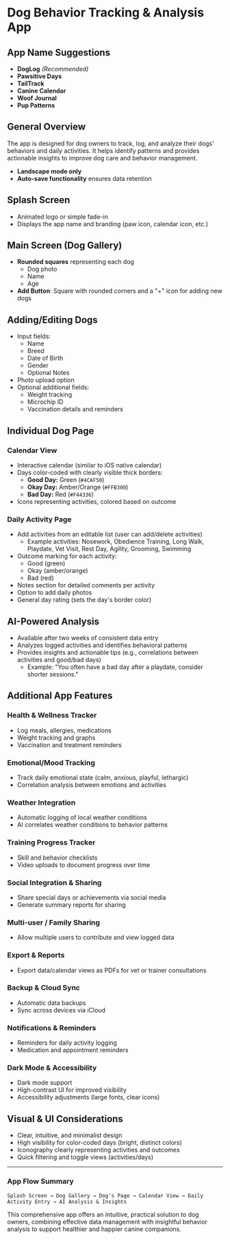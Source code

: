 
# Dog Behavior Tracking & Analysis App

## App Name Suggestions
- **DogLog** *(Recommended)*
- **Pawsitive Days**
- **TailTrack**
- **Canine Calendar**
- **Woof Journal**
- **Pup Patterns**

## General Overview
The app is designed for dog owners to track, log, and analyze their dogs' behaviors and daily activities. It helps identify patterns and provides actionable insights to improve dog care and behavior management.

- **Landscape mode only**
- **Auto-save functionality** ensures data retention

## Splash Screen
- Animated logo or simple fade-in
- Displays the app name and branding (paw icon, calendar icon, etc.)

## Main Screen (Dog Gallery)
- **Rounded squares** representing each dog
  - Dog photo
  - Name
  - Age
- **Add Button**: Square with rounded corners and a "+" icon for adding new dogs

## Adding/Editing Dogs
- Input fields:
  - Name
  - Breed
  - Date of Birth
  - Gender
  - Optional Notes
- Photo upload option
- Optional additional fields:
  - Weight tracking
  - Microchip ID
  - Vaccination details and reminders

## Individual Dog Page

### Calendar View
- Interactive calendar (similar to iOS native calendar)
- Days color-coded with clearly visible thick borders:
  - **Good Day:** Green (`#4CAF50`)
  - **Okay Day:** Amber/Orange (`#FFB300`)
  - **Bad Day:** Red (`#F44336`)
- Icons representing activities, colored based on outcome

### Daily Activity Page
- Add activities from an editable list (user can add/delete activities)
  - Example activities: Nosework, Obedience Training, Long Walk, Playdate, Vet Visit, Rest Day, Agility, Grooming, Swimming
- Outcome marking for each activity:
  - Good (green)
  - Okay (amber/orange)
  - Bad (red)
- Notes section for detailed comments per activity
- Option to add daily photos
- General day rating (sets the day's border color)

## AI-Powered Analysis
- Available after two weeks of consistent data entry
- Analyzes logged activities and identifies behavioral patterns
- Provides insights and actionable tips (e.g., correlations between activities and good/bad days)
  - Example: "You often have a bad day after a playdate, consider shorter sessions."

## Additional App Features

### Health & Wellness Tracker
- Log meals, allergies, medications
- Weight tracking and graphs
- Vaccination and treatment reminders

### Emotional/Mood Tracking
- Track daily emotional state (calm, anxious, playful, lethargic)
- Correlation analysis between emotions and activities

### Weather Integration
- Automatic logging of local weather conditions
- AI correlates weather conditions to behavior patterns

### Training Progress Tracker
- Skill and behavior checklists
- Video uploads to document progress over time

### Social Integration & Sharing
- Share special days or achievements via social media
- Generate summary reports for sharing

### Multi-user / Family Sharing
- Allow multiple users to contribute and view logged data

### Export & Reports
- Export data/calendar views as PDFs for vet or trainer consultations

### Backup & Cloud Sync
- Automatic data backups
- Sync across devices via iCloud

### Notifications & Reminders
- Reminders for daily activity logging
- Medication and appointment reminders

### Dark Mode & Accessibility
- Dark mode support
- High-contrast UI for improved visibility
- Accessibility adjustments (large fonts, clear icons)

## Visual & UI Considerations
- Clear, intuitive, and minimalist design
- High visibility for color-coded days (bright, distinct colors)
- Iconography clearly representing activities and outcomes
- Quick filtering and toggle views (activities/days)

---

### App Flow Summary
```
Splash Screen → Dog Gallery → Dog's Page → Calendar View → Daily Activity Entry → AI Analysis & Insights
```

This comprehensive app offers an intuitive, practical solution to dog owners, combining effective data management with insightful behavior analysis to support healthier and happier canine companions.
